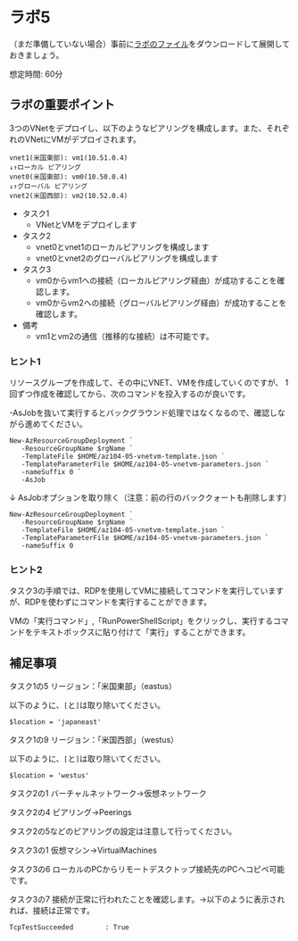 # ラボ5

（まだ準備していない場合）事前に[ラボのファイル](https://github.com/MicrosoftLearning/AZ-104JA-MicrosoftAzureAdministrator/archive/master.zip)をダウンロードして展開しておきましょう。

想定時間: 60分

## ラボの重要ポイント

3つのVNetをデプロイし、以下のようなピアリングを構成します。また、それぞれのVNetにVMがデプロイされます。
```
vnet1(米国東部): vm1(10.51.0.4)
↓↑ローカル ピアリング 
vnet0(米国東部): vm0(10.50.0.4)
↓↑グローバル ピアリング 
vnet2(米国西部): vm2(10.52.0.4)
```

- タスク1
  - VNetとVMをデプロイします
- タスク2
  - vnet0とvnet1のローカルピアリングを構成します
  - vnet0とvnet2のグローバルピアリングを構成します
- タスク3
  - vm0からvm1への接続（ローカルピアリング経由）が成功することを確認します。
  - vm0からvm2への接続（グローバルピアリング経由）が成功することを確認します。
- 備考
  - vm1とvm2の通信（推移的な接続）は不可能です。

### ヒント1

リソースグループを作成して、その中にVNET、VMを作成していくのですが、
1回ずつ作成を確認してから、次のコマンドを投入するのが良いです。

-AsJobを抜いて実行するとバックグラウンド処理ではなくなるので、確認しながら進めてください。

```
New-AzResourceGroupDeployment `
   -ResourceGroupName $rgName `
   -TemplateFile $HOME/az104-05-vnetvm-template.json `
   -TemplateParameterFile $HOME/az104-05-vnetvm-parameters.json `
   -nameSuffix 0 `
   -AsJob
```
↓ AsJobオプションを取り除く（注意：前の行のバッククォートも削除します）
```
New-AzResourceGroupDeployment `
   -ResourceGroupName $rgName `
   -TemplateFile $HOME/az104-05-vnetvm-template.json `
   -TemplateParameterFile $HOME/az104-05-vnetvm-parameters.json `
   -nameSuffix 0
```

### ヒント2

タスク3の手順では、RDPを使用してVMに接続してコマンドを実行していますが、RDPを使わずにコマンドを実行することができます。

VMの「実行コマンド」,「RunPowerShellScript」をクリックし、実行するコマンドをテキストボックスに貼り付けて「実行」することができます。

## 補足事項

タスク1の5
リージョン：「米国東部」（eastus）

以下のように、`[`と`]`は取り除いてください。
```
$location = 'japaneast'
```

タスク1の9
リージョン：「米国西部」（westus）

以下のように、`[`と`]`は取り除いてください。
```
$location = 'westus'
```

タスク2の1
バーチャルネットワーク→仮想ネットワーク

タスク2の4
ピアリング→Peerings

タスク2の5などのピアリングの設定は注意して行ってください。

タスク3の1
仮想マシン→VirtualMachines

タスク3の6
ローカルのPCからリモートデスクトップ接続先のPCへコピペ可能です。

タスク3の7
接続が正常に行われたことを確認します。→以下のように表示されれば、接続は正常です。
```
TcpTestSucceeded        : True
```
